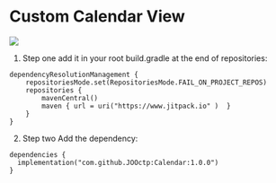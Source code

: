 # Custom Calendar View

[![](https://jitpack.io/v/JOOctp/Calendar.svg)](https://jitpack.io/#JOOctp/Calendar)

1. Step one add it in your root build.gradle at the end of repositories:
```
dependencyResolutionManagement {
    repositoriesMode.set(RepositoriesMode.FAIL_ON_PROJECT_REPOS)
    repositories {
        mavenCentral()
        maven { url = uri("https://www.jitpack.io" )  }
    }
}
```
2. Step two Add the dependency:
```
dependencies {
  implementation("com.github.JOOctp:Calendar:1.0.0")
}
```
